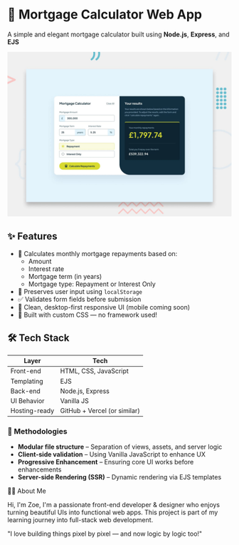 # 🏡 Mortgage Calculator Web App

A simple and elegant mortgage calculator built using **Node.js**, **Express**, and **EJS**

![Design preview for the Mortgage repayment calculator coding challenge](./preview.jpg)

## ✨ Features

- 🔢 Calculates monthly mortgage repayments based on:
  - Amount
  - Interest rate
  - Mortgage term (in years)
  - Mortgage type: Repayment or Interest Only
- 💾 Preserves user input using `localStorage`
- ✅ Validates form fields before submission
- 📱 Clean, desktop-first responsive UI (mobile coming soon)
- 🎨 Built with custom CSS — no framework used!

## 🛠️ Tech Stack

| Layer        | Tech              |
|--------------|-------------------|
| Front-end    | HTML, CSS, JavaScript |
| Templating   | EJS               |
| Back-end     | Node.js, Express  |
| UI Behavior  | Vanilla JS        |
| Hosting-ready| GitHub + Vercel (or similar) |

### 🔹 Methodologies
- **Modular file structure** – Separation of views, assets, and server logic
- **Client-side validation** – Using Vanilla JavaScript to enhance UX
- **Progressive Enhancement** – Ensuring core UI works before enhancements
- **Server-side Rendering (SSR)** – Dynamic rendering via EJS templates

🙋‍♀️ About Me

Hi, I'm Zoe, I'm a passionate front-end developer & designer who enjoys turning beautiful UIs into functional web apps.
This project is part of my learning journey into full-stack web development.

"I love building things pixel by pixel — and now logic by logic too!" 

